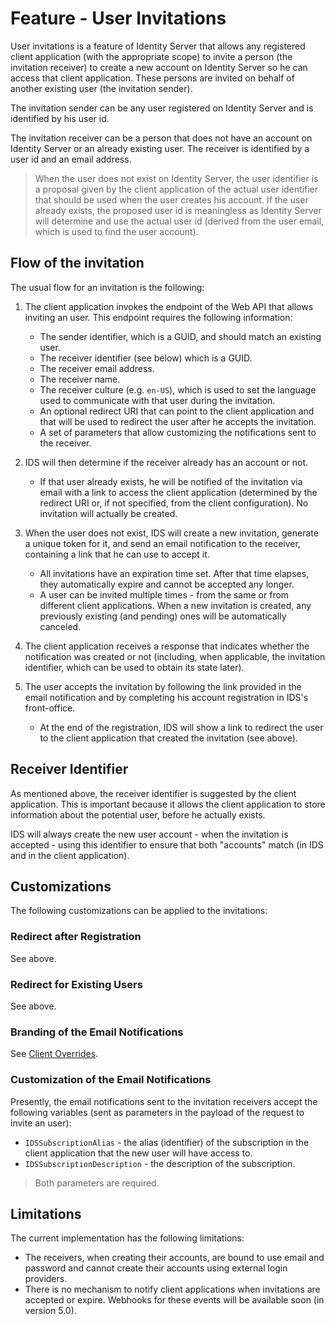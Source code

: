 # Feature - User Invitations

User invitations is a feature of Identity Server that allows any registered client application (with the appropriate scope) to invite a person (the invitation receiver) to create a new account on Identity Server so he can access that client application. These persons are invited on behalf of another existing user (the invitation sender).

The invitation sender can be any user registered on Identity Server and is identified by his user id.

The invitation receiver can be a person that does not have an account on Identity Server or an already existing user. The receiver is identified by a user id and an email address.

> When the user does not exist on Identity Server, the user identifier is a proposal given by the client application of the actual user identifier that should be used when the user creates his account. If the user already exists, the proposed user id is meaningless as Identity Server will determine and use the actual user id (derived from the user email, which is used to find the user account).

## Flow of the invitation

The usual flow for an invitation is the following:

1. The client application invokes the endpoint of the Web API that allows inviting an user. This endpoint requires the following information:
    - The sender identifier, which is a GUID, and should match an existing user.
    - The receiver identifier (see below) which is a GUID.
    - The receiver email address.
    - The receiver name.
    - The receiver culture (e.g. `en-US`), which is used to set the language used to communicate with that user during the invitation.
    - An optional redirect URI that can point to the client application and that will be used to redirect the user after he accepts the invitation.
    - A set of parameters that allow customizing the notifications sent to the receiver.

2. IDS will then determine if the receiver already has an account or not.
    - If that user already exists, he will be notified of the invitation via email with a link to access the client application (determined by the redirect URI or, if not specified, from the client configuration). No invitation will actually be created.

3. When the user does not exist, IDS will create a new invitation, generate a unique token for it, and send an email notification to the receiver, containing a link that he can use to accept it.
    - All invitations have an expiration time set. After that time elapses, they automatically expire and cannot be accepted any longer.
    - A user can be invited multiple times - from the same or from different client applications. When a new invitation is created, any previously existing (and pending) ones will be automatically canceled.

4. The client application receives a response that indicates whether the notification was created or not (including, when applicable, the invitation identifier, which can be used to obtain its state later).

4. The user accepts the invitation by following the link provided in the email notification and by completing his account registration in IDS's front-office.
    - At the end of the registration, IDS will show a link to redirect the user to the client application that created the invitation (see above).

## Receiver Identifier

As mentioned above, the receiver identifier is suggested by the client application. This is important because it allows the client application to store information about the potential user, before he actually exists.

IDS will always create the new user account - when the invitation is accepted - using this identifier to ensure that both "accounts" match (in IDS and in the client application).

## Customizations

The following customizations can be applied to the invitations:

### Redirect after Registration

See above.

### Redirect for Existing Users

See above.

### Branding of the Email Notifications

See [Client Overrides](client-overrides.md).

### Customization of the Email Notifications

Presently, the email notifications sent to the invitation receivers accept the following variables (sent as parameters in the payload of the request to invite an user):

- `IDSSubscriptionAlias` - the alias (identifier) of the subscription in the client application that the new user will have access to.
- `IDSSubscriptionDescription` - the description of the subscription.

> Both parameters are required.

## Limitations

The current implementation has the following limitations:

- The receivers, when creating their accounts, are bound to use email and password and cannot create their accounts using external login providers.
- There is no mechanism to notify client applications when invitations are accepted or expire. Webhooks for these events will be available soon (in version 5.0).